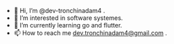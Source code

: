 - 👋 Hi, I’m @dev-tronchinadam4 .
- 👀 I’m interested in software systemes.
- 🌱 I’m currently learning go and flutter.
- 📫 How to reach me dev.tronchinadam4@gmail.com .
<!--- - 💞️ I’m looking to collaborate on building a complete software system for most things. --->
<!---
dev-tronchinadam4/dev-tronchinadam4 is a ✨ special ✨ repository because its `README.md` (this file) appears on your GitHub profile.
You can click the Preview link to take a look at your changes.
--->
